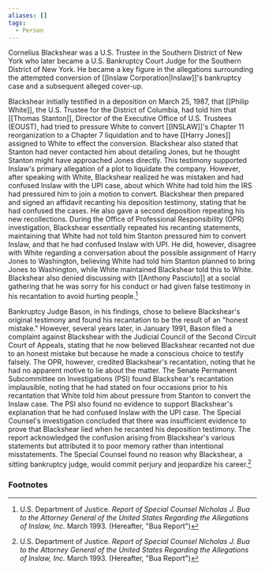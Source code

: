 ```yaml
---
aliases: []
tags:
  - Person
---
```

Cornelius Blackshear was a U.S. Trustee in the Southern District of New York who later became a U.S. Bankruptcy Court Judge for the Southern District of New York. He became a key figure in the allegations surrounding the attempted conversion of [[Inslaw Corporation|Inslaw]]'s bankruptcy case and a subsequent alleged cover-up.

Blackshear initially testified in a deposition on March 25, 1987, that [[Philip White]], the U.S. Trustee for the District of Columbia, had told him that [[Thomas Stanton]], Director of the Executive Office of U.S. Trustees (EOUST), had tried to pressure White to convert [[INSLAW]]'s Chapter 11 reorganization to a Chapter 7 liquidation and to have [[Harry Jones]] assigned to White to effect the conversion. Blackshear also stated that Stanton had never contacted him about detailing Jones, but he thought Stanton might have approached Jones directly. This testimony supported Inslaw's primary allegation of a plot to liquidate the company. However, after speaking with White, Blackshear realized he was mistaken and had confused Inslaw with the UPI case, about which White had told him the IRS had pressured him to join a motion to convert. Blackshear then prepared and signed an affidavit recanting his deposition testimony, stating that he had confused the cases. He also gave a second deposition repeating his new recollections. During the Office of Professional Responsibility (OPR) investigation, Blackshear essentially repeated his recanting statements, maintaining that White had not told him Stanton pressured him to convert Inslaw, and that he had confused Inslaw with UPI. He did, however, disagree with White regarding a conversation about the possible assignment of Harry Jones to Washington, believing White had told him Stanton planned to bring Jones to Washington, while White maintained Blackshear told this to White. Blackshear also denied discussing with [[Anthony Pasciuto]] at a social gathering that he was sorry for his conduct or had given false testimony in his recantation to avoid hurting people.[^1]

Bankruptcy Judge Bason, in his findings, chose to believe Blackshear's original testimony and found his recantation to be the result of an "honest mistake." However, several years later, in January 1991, Bason filed a complaint against Blackshear with the Judicial Council of the Second Circuit Court of Appeals, stating that he now believed Blackshear recanted not due to an honest mistake but because he made a conscious choice to testify falsely. The OPR, however, credited Blackshear's recantation, noting that he had no apparent motive to lie about the matter. The Senate Permanent Subcommittee on Investigations (PSI) found Blackshear's recantation implausible, noting that he had stated on four occasions prior to his recantation that White told him about pressure from Stanton to convert the Inslaw case. The PSI also found no evidence to support Blackshear's explanation that he had confused Inslaw with the UPI case. The Special Counsel's investigation concluded that there was insufficient evidence to prove that Blackshear lied when he recanted his deposition testimony. The report acknowledged the confusion arising from Blackshear's various statements but attributed it to poor memory rather than intentional misstatements. The Special Counsel found no reason why Blackshear, a sitting bankruptcy judge, would commit perjury and jeopardize his career.[^1]

### Footnotes

[^1]: U.S. Department of Justice. *Report of Special Counsel Nicholas J. Bua to the Attorney General of the United States Regarding the Allegations of Inslaw, Inc.* March 1993. (Hereafter, "Bua Report")